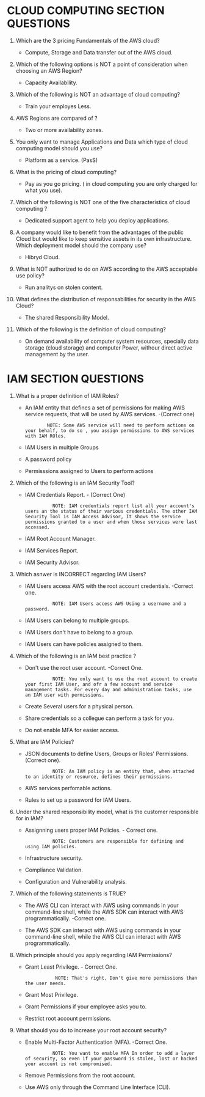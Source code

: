 # **CLOUD COMPUTING SECTION QUESTIONS**

1. Which are the 3 pricing Fundamentals of the AWS cloud?

   - Compute, Storage and Data transfer out of the AWS cloud.

2. Which of the following options is NOT a point of consideration when choosing an AWS Region?

   - Capacity Availability.

3. Which of the following is NOT an advantage of cloud computing?

   - Train your employes Less.

4. AWS Regions are compared of ?

   - Two or more availability zones.

5. You only want to manage Applications and Data which type of cloud computing model should you use?

   - Platform as a service. (PasS)

6. What is the pricing of cloud computing?

   - Pay as you go pricing. ( in cloud computing you are only charged for what you use).

7. Which of the following is NOT one of the five characteristics of cloud computing ?

   - Dedicated support agent to help you deploy applications.

8. A company would like to benefit from the advantages of the public Cloud but would like to keep sensitive assets in its own infrastructure. Which deployment model should the company use?

   - Hibryd Cloud.

9. What is NOT authorized to do on AWS according to the AWS acceptable use policy?

   - Run analitys on stolen content.

10. What defines the distribution of responsabilities for security in the AWS Cloud?

    - The shared Responsibility Model.

11. Which of the following is the definition of cloud computing?

    - On demand availability of computer system resources, specially data storage (cloud storage) and computer Power, withour direct active management by the user.

# **IAM SECTION QUESTIONS**

1.  What is a proper definition of IAM Roles?

    - An IAM entity that defines a set of permissions for making AWS service requests, that will be used by AWS services. -(Correct one)

                  NOTE: Some AWS service will need to perform actions on your behalf, to do so , you assign permissions to AWS services with IAM ROles.

    - IAM Users in multiple Groups
    - A password policy
    - Permisssions assigned to Users to perform actions

2.  Which of the following is an IAM Security Tool?

    - IAM Credentials Report. - (Correct One)

                    NOTE: IAM credentials report list all your account's users an the status of their various credentials. The other IAM Security Tool is IAM Access Advisor, It shows the service permissions granted to a user and when those services were last accessed.

    - IAM Root Account Manager.
    - IAM Services Report.
    - IAM Security Advisor.

3.  Which asnwer is INCORRECT regarding IAM Users?

    - IAM Users access AWS with the root account credentials. -Correct one.

                    NOTE: IAM Users access AWS Using a username and a password.

    - IAM Users can belong to multiple groups.
    - IAM Users don't have to belong to a group.
    - IAM Users can have policies assigned to them.

4.  Which of the following is an IAM best practice ?

    - Don't use the root user account. -Correct One.

                    NOTE: You only want to use the root account to create your first IAM User, and ofr a few account and service management tasks. For every day and administration tasks, use an IAM user with permissions.

    - Create Several users for a physical person.
    - Share credentials so a collegue can perform a task for you.
    - Do not enable MFA for easier access.

5.  What are IAM Policies?

    - JSON documents to define Users, Groups or Roles' Permissions. (Correct one).

                    NOTE: An IAM policy is an entity that, when attached to an identity or resource, defines their permissions.

    - AWS services perfomable actions.
    - Rules to set up a password for IAM Users.

6.  Under the shared responsibility model, what is the customer responsible for in IAM?

    - Assignning users proper IAM Policies. - Correct one.

                    NOTE: Customers are responsible for defining and using IAM policies.

    - Infrastructure security.
    - Compliance Validation.
    - Configuration and Vulnerability analysis.

7.  Which of the following statements is TRUE?

    - The AWS CLI can interact with AWS using commands in your command-line shell, while the AWS SDK can interact with AWS programmatically. -Correct one.

    - The AWS SDK can interact with AWS using commands in your command-line shell, while the AWS CLI can interact with AWS programmatically.

8.  Which principle should you apply regarding IAM Permissions?

    - Grant Least Privilege. - Correct One.

                     NOTE: That's right, Don't give more permissions than the user needs.

    - Grant Most Privilege.
    - Grant Permissions if your employee asks you to.
    - Restrict root account permissions.

9.  What should you do to increase your root account security?

    - Enable Multi-Factor Authentication (MFA). -Correct One.

                    NOTE: You want to enable MFA In order to add a layer of security, so even if your password is stolen, lost or hacked your account is not compromised.

    - Remove Permissions from the root account.
    - Use AWS only through the Command Line Interface (CLI).
